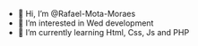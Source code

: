 - 👋 Hi, I’m @Rafael-Mota-Moraes
- 👀 I’m interested in Wed development
- 🌱 I’m currently learning Html, Css, Js and PHP 
